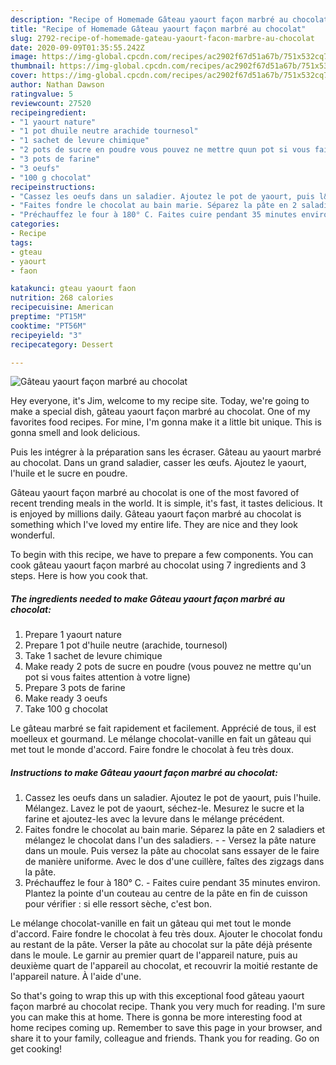 ```yaml
---
description: "Recipe of Homemade Gâteau yaourt façon marbré au chocolat"
title: "Recipe of Homemade Gâteau yaourt façon marbré au chocolat"
slug: 2792-recipe-of-homemade-gateau-yaourt-facon-marbre-au-chocolat
date: 2020-09-09T01:35:55.242Z
image: https://img-global.cpcdn.com/recipes/ac2902f67d51a67b/751x532cq70/gateau-yaourt-facon-marbre-au-chocolat-photo-principale-de-la-recette.jpg
thumbnail: https://img-global.cpcdn.com/recipes/ac2902f67d51a67b/751x532cq70/gateau-yaourt-facon-marbre-au-chocolat-photo-principale-de-la-recette.jpg
cover: https://img-global.cpcdn.com/recipes/ac2902f67d51a67b/751x532cq70/gateau-yaourt-facon-marbre-au-chocolat-photo-principale-de-la-recette.jpg
author: Nathan Dawson
ratingvalue: 5
reviewcount: 27520
recipeingredient:
- "1 yaourt nature"
- "1 pot dhuile neutre arachide tournesol"
- "1 sachet de levure chimique"
- "2 pots de sucre en poudre vous pouvez ne mettre quun pot si vous faites attention  votre ligne"
- "3 pots de farine"
- "3 oeufs"
- "100 g chocolat"
recipeinstructions:
- "Cassez les oeufs dans un saladier. Ajoutez le pot de yaourt, puis l&#39;huile. Mélangez. Lavez le pot de yaourt, séchez-le. Mesurez le sucre et la farine et ajoutez-les avec la levure dans le mélange précédent."
- "Faites fondre le chocolat au bain marie. Séparez la pâte en 2 saladiers et mélangez le chocolat dans l&#39;un des saladiers.   Versez la pâte nature dans un moule. Puis versez la pâte au chocolat sans essayer de le faire de manière uniforme. Avec le dos d&#39;une cuillère, faîtes des zigzags dans la pâte."
- "Préchauffez le four à 180° C. Faites cuire pendant 35 minutes environ. Plantez la pointe d&#39;un couteau au centre de la pâte en fin de cuisson pour vérifier : si elle ressort sèche, c&#39;est bon."
categories:
- Recipe
tags:
- gteau
- yaourt
- faon

katakunci: gteau yaourt faon 
nutrition: 268 calories
recipecuisine: American
preptime: "PT15M"
cooktime: "PT56M"
recipeyield: "3"
recipecategory: Dessert

---
```



![Gâteau yaourt façon marbré au chocolat](https://img-global.cpcdn.com/recipes/ac2902f67d51a67b/751x532cq70/gateau-yaourt-facon-marbre-au-chocolat-photo-principale-de-la-recette.jpg)

Hey everyone, it's Jim, welcome to my recipe site. Today, we're going to make a special dish, gâteau yaourt façon marbré au chocolat. One of my favorites food recipes. For mine, I'm gonna make it a little bit unique. This is gonna smell and look delicious.

Puis les intégrer à la préparation sans les écraser. Gâteau au yaourt marbré au chocolat. Dans un grand saladier, casser les œufs. Ajoutez le yaourt, l&#39;huile et le sucre en poudre.

Gâteau yaourt façon marbré au chocolat is one of the most favored of recent trending meals in the world. It is simple, it's fast, it tastes delicious. It is enjoyed by millions daily. Gâteau yaourt façon marbré au chocolat is something which I've loved my entire life. They are nice and they look wonderful.


To begin with this recipe, we have to prepare a few components. You can cook gâteau yaourt façon marbré au chocolat using 7 ingredients and 3 steps. Here is how you cook that.

<!--inarticleads1-->

##### The ingredients needed to make Gâteau yaourt façon marbré au chocolat:

1. Prepare 1 yaourt nature
1. Prepare 1 pot d&#39;huile neutre (arachide, tournesol)
1. Take 1 sachet de levure chimique
1. Make ready 2 pots de sucre en poudre (vous pouvez ne mettre qu&#39;un pot si vous faites attention à votre ligne)
1. Prepare 3 pots de farine
1. Make ready 3 oeufs
1. Take 100 g chocolat


Le gâteau marbré se fait rapidement et facilement. Apprécié de tous, il est moelleux et gourmand. Le mélange chocolat-vanille en fait un gâteau qui met tout le monde d&#39;accord. Faire fondre le chocolat à feu très doux. 

<!--inarticleads2-->

##### Instructions to make Gâteau yaourt façon marbré au chocolat:

1. Cassez les oeufs dans un saladier. Ajoutez le pot de yaourt, puis l&#39;huile. Mélangez. Lavez le pot de yaourt, séchez-le. Mesurez le sucre et la farine et ajoutez-les avec la levure dans le mélange précédent.
1. Faites fondre le chocolat au bain marie. Séparez la pâte en 2 saladiers et mélangez le chocolat dans l&#39;un des saladiers. -   - Versez la pâte nature dans un moule. Puis versez la pâte au chocolat sans essayer de le faire de manière uniforme. Avec le dos d&#39;une cuillère, faîtes des zigzags dans la pâte.
1. Préchauffez le four à 180° C. - Faites cuire pendant 35 minutes environ. Plantez la pointe d&#39;un couteau au centre de la pâte en fin de cuisson pour vérifier : si elle ressort sèche, c&#39;est bon.


Le mélange chocolat-vanille en fait un gâteau qui met tout le monde d&#39;accord. Faire fondre le chocolat à feu très doux. Ajouter le chocolat fondu au restant de la pâte. Verser la pâte au chocolat sur la pâte déjà présente dans le moule. Le garnir au premier quart de l&#39;appareil nature, puis au deuxième quart de l&#39;appareil au chocolat, et recouvrir la moitié restante de l&#39;appareil nature. À l&#39;aide d&#39;une. 

So that's going to wrap this up with this exceptional food gâteau yaourt façon marbré au chocolat recipe. Thank you very much for reading. I'm sure you can make this at home. There is gonna be more interesting food at home recipes coming up. Remember to save this page in your browser, and share it to your family, colleague and friends. Thank you for reading. Go on get cooking!

